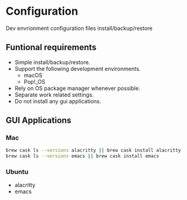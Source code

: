 # Configuration
Dev envrionment configuration files install/backup/restore

## Funtional requirements
- Simple install/backup/restore.
- Support the following development environments.
    - macOS
    - Pop!_OS
- Rely on OS package manager whenever possible.
- Separate work related settings.
- Do not install any gui applications.

## GUI Applications

### Mac 

```bash
brew cask ls --versions alacritty || brew cask install alacritty
brew cask ls --versions emacs || brew cask install emacs
```

### Ubuntu

- alacritty
- emacs
